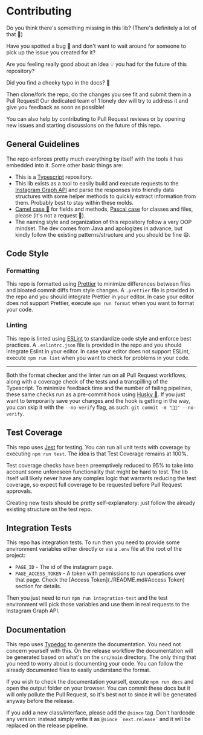 # Contributing

Do you think there's something missing in this lib? (There's definitely a lot of that 😬)

Have you spotted a bug 🐞 and don't want to wait around for someone to pick up the issue you created for it?

Are you feeling really good about an idea 💡 you had for the future of this repository?

Did you find a cheeky typo in the docs? 📰

Then clone/fork the repo, do the changes you see fit and submit them in a Pull Request! Our dedicated team of 1 lonely dev will try to address it and give you feedback as soon as possible!

You can also help by contributing to Pull Request reviews or by opening new issues and starting discussions on the future of this repo.

## General Guidelines

The repo enforces pretty much everything by itself with the tools it has embedded into it.
Some other basic things are:

-   This is a [Typescript](https://www.typescriptlang.org/) repository.
-   This lib exists as a tool to easily build and execute requests to the [Instagram Graph API](https://developers.facebook.com/docs/instagram-api/) and parse the responses into friendly data structures with some helper methods to quickly extract information from them. Probably best to stay within these molds.
-   [Camel case 🐫](https://techterms.com/definition/camelcase) for fields and methods, [Pascal case](https://techterms.com/definition/pascalcase) for classes and files, please (it's not a request 🔫).
-   The naming style and organization of this repository follow a very OOP mindset. The dev comes from Java and apologizes in advance, but kindly follow the existing patterns/structure and you should be fine 😄.

## Code Style

### Formatting

This repo is formatted using [Prettier](https://prettier.io/) to minimize differences between files and bloated commit diffs from style changes.
A `.prettier` file is provided in the repo and you should integrate Prettier in your editor.
In case your editor does not support Prettier, execute `npm run format` when you want to format your code.

### Linting

This repo is linted using [ESLint](https://eslint.org/) to standardize code style and enforce best practices.
A `.eslintrc.json` file is provided in the repo and you should integrate Eslint in your editor.
In case your editor does not support ESLint, execute `npm run lint` when you want to check for problems in your code.

---

Both the format checker and the linter run on all Pull Request workflows, along with a coverage check of the tests and a transpilling of the Typescript. To minimize feedback time and the number of failing pipelines, these same checks run as a pre-commit hook using [Husky 🐶](https://www.npmjs.com/package/husky). If you just want to temporarily save your changes and the hook is getting in the way, you can skip it with the `--no-verify` flag, as such: `git commit -m "🐱‍🏍" --no-verify`.

## Test Coverage

This repo uses [Jest](https://jestjs.io/) for testing. You can run all unit tests with coverage by executing `npm run test`. The idea is that Test Coverage remains at 100%.

Test coverage checks have been preemptively reduced to 95% to take into account some unforeseen functionality that might be hard to test.
The lib itself will likely never have any complex logic that warrants reducing the test coverage, so expect full coverage to be requested before Pull Request approvals.

Creating new tests should be pretty self-explanatory: just follow the already existing structure on the test repo.

## Integration Tests

This repo has integration tests. To run then you need to provide some environment variables either directly or via
a `.env` file at the root of the project:

* `PAGE_ID` - The id of the instagram page.
* `PAGE_ACCESS_TOKEN` - A token with permissions to run operations over that page. Check
  the [Access Token](./README.md#Access Token) section for details.

Then you just need to run `npm run integration-test` and the test environment will pick those variables and use them in
real requests to the Instagram Graph API.

## Documentation

This repo uses [Typedoc](https://typedoc.org/) to generate the documentation.
You need not concern yourself with this. On the release workflow the documentation will be generated based on what's on the `src/main` directory.
The only thing that you need to worry about is documenting your code. You can follow the already documented files to easily understand the format.

If you wish to check the documentation yourself, execute `npm run docs` and open the output folder on your browser.
You can commit these docs but it will only pollute the Pull Request, so it's best not to since it will be generated anyway before the release.

If you add a new class/interface, please add the `@since` tag. Don't hardcode any version: instead simply write it as `` @since `next.release` `` and it will be replaced on the release pipeline.
